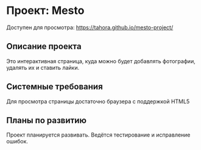 # Проект: Mesto
Доступен для просмотра: https://tahora.github.io/mesto-project/

## Описание проекта
Это интерактивная страница, куда можно будет добавлять фотографии, удалять их и ставить лайки.

## Системные требования
 Для просмотра страницы достаточно браузера с поддержкой HTML5

## Планы по развитию
Проект планируется развивать. Ведётся тестирование и исправление ошибок.

